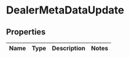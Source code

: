 # DealerMetaDataUpdate

## Properties
Name | Type | Description | Notes
------------ | ------------- | ------------- | -------------
